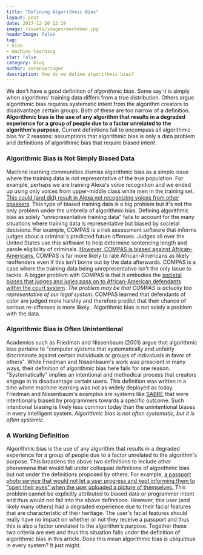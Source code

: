```yaml
---
title: "Defining Algorithmic Bias"
layout: post
date: 2017-12-20 12:19
image: /assets/images/markdown.jpg
headerImage: false
tag:
- bias
- machine-learning
star: false
category: blog
author: aaronspringer
description: How do we define algorithmic bias?
---
```


We don't have a good definition of _algorithmic bias_. Some say it is simply when algorithms' training data differs from a true distribution. Others argue algorithmic bias requires systematic intent from the algorithm creators to disadvantage certain groups. Both of these are too narrow of a definition. __Algorithmic bias is the use of any algorithm that results in a degraded experience for a group of people due to a factor unrelated to the algorithm's purpose.__ Current definitions fail to encompass all algorithmic bias for 2 reasons: assumptions that algorithmic bias is only a data problem and definitions of algorithmic bias that require biased intent.

### Algorithmic Bias is Not Simply Biased Data
Machine learning communities dismiss algorithmic bias as a simple issue where the training data is not representative of the true population. For example, perhaps we are training Alexa's voice recognition and we ended up using only voices from upper-middle class white men in the training set. [This could (and did) result in Alexa not recognizing voices from other speakers](https://www.technologyreview.com/s/608619/ai-programs-are-learning-to-exclude-some-african-american-voices/). This type of biased training data is a big problem but it's not the only problem under the umbrella of algorithmic bias. Defining algorithmic bias as solely "unrepresentative training data" fails to account for the many situations where training data is representative but biased by societal decisions. For example, COMPAS is a risk assessment software that informs judges about a criminal's predicted future offenses. Judges all over the United States use this software to help determine sentencing length and parole eligibility of criminals. [However, COMPAS is biased against African-Americans.](https://www.propublica.org/article/machine-bias-risk-assessments-in-criminal-sentencing) COMPAS is far more likely to rate African-Americans as likely reoffenders even if this isn't borne out by the data afterwards. COMPAS is a case where the training data being unrepresentative isn't the only issue to tackle. A bigger problem with COMPAS is that it embodies the [societal biases that judges and juries pass on to African-American defendants within the court system](https://scholar.google.com/scholar?hl=en&as_sdt=0%2C14&as_vis=1&q=sentencing+biases+in+american+legal+system&btnG=). _The problem may be that COMPAS is actually too representative of our legal system._ COMPAS learned that defendants of color are judged more harshly and therefore predict that their chance of serious re-offenses is more likely.. Algorithmic bias is not solely a problem with the data.

### Algorithmic Bias is Often Unintentional
Academics such as Friedman and Nissenbaum (2001) argue that algorithmic bias pertains to "computer systems that systematically and unfairly discriminate against certain individuals or groups of individuals in favor of others". While Friedman and Nissenbaum's work was prescient in many ways, their definition of algorithmic bias here fails for one reason. "Systematically" implies an intentional and methodical process that creators engage in to disadvantage certain users. This definition was written in a time where machine learning was not as widely deployed as today. Friedman and Nissenbaum's examples are systems like [SABRE](https://en.wikipedia.org/wiki/Sabre_(computer_system)#Controversy) that were intentionally biased by programmers towards a specific outcome. Such intentional biasing is likely less common today than the unintentional biases in every intelligent system. _Algorithmic bias is not often systematic, but it is often systemic._

### A Working Definition
Algorithmic bias is the use of any algorithm that results in a degraded experience for a group of people due to a factor unrelated to the algorithm's purpose. This broadens the above two definitions to include other phenomena that would fall under colloquial definitions of algorithmic bias but not under the definitions proposed by others. For example, [a passport photo service that would not let a user progress and kept informing them to "open their eyes" when the user uploaded a picture of themselves.](https://qz.com/857122/an-algorithm-rejected-an-asian-mans-passport-photo-for-having-closed-eyes/) This problem cannot be explicitly attributed to biased data or programmer intent and thus would not fall into the above definitions. However, this user (and likely many others) had a degraded experience due to their facial features that are characteristic of their heritage. The user's facial features should really have no impact on whether or not they receive a passport and thus this is also a factor unrelated to the algorithm's purpose. Together these two criteria are met and thus this situation falls under the definition of algorithmic bias in this article. Does this mean algorithmic bias is ubiquitous in every system? It just might. 
